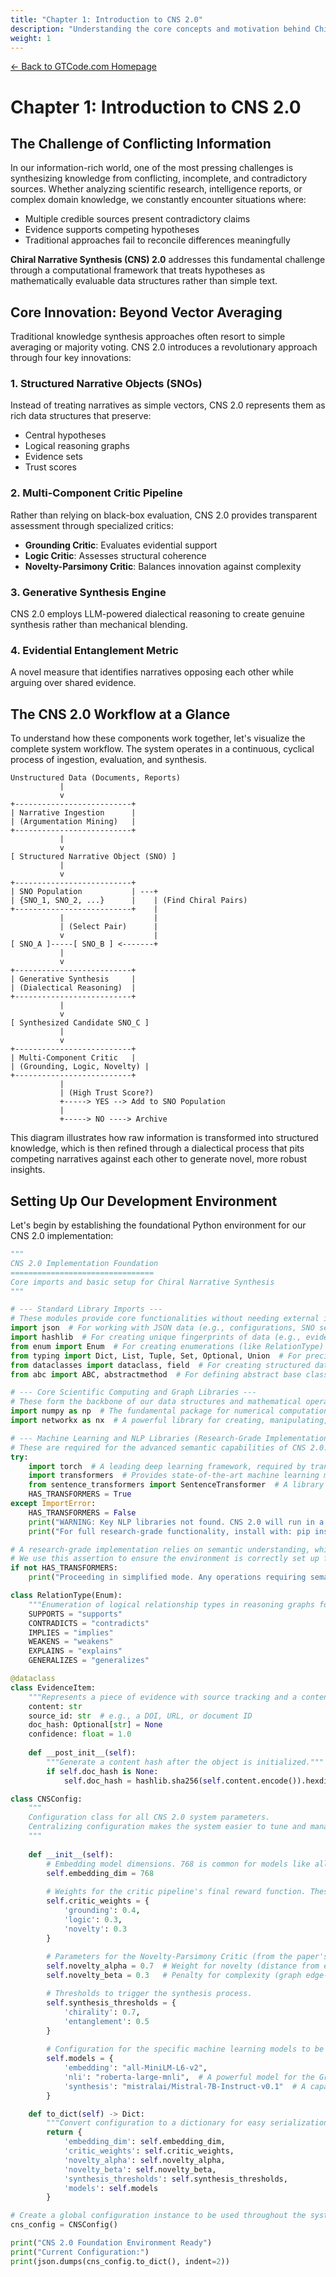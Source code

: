 ```yaml
---
title: "Chapter 1: Introduction to CNS 2.0"
description: "Understanding the core concepts and motivation behind Chiral Narrative Synthesis"
weight: 1
---
```


<div class="guide-header">
    <a href="/" class="home-link">← Back to GTCode.com Homepage</a>
</div>

# Chapter 1: Introduction to CNS 2.0

## The Challenge of Conflicting Information

In our information-rich world, one of the most pressing challenges is synthesizing knowledge from conflicting, incomplete, and contradictory sources. Whether analyzing scientific research, intelligence reports, or complex domain knowledge, we constantly encounter situations where:

- Multiple credible sources present contradictory claims
- Evidence supports competing hypotheses
- Traditional approaches fail to reconcile differences meaningfully

**Chiral Narrative Synthesis (CNS) 2.0** addresses this fundamental challenge through a computational framework that treats hypotheses as mathematically evaluable data structures rather than simple text.

## Core Innovation: Beyond Vector Averaging

Traditional knowledge synthesis approaches often resort to simple averaging or majority voting. CNS 2.0 introduces a revolutionary approach through four key innovations:

### 1. Structured Narrative Objects (SNOs)

Instead of treating narratives as simple vectors, CNS 2.0 represents them as rich data structures that preserve:
- Central hypotheses
- Logical reasoning graphs
- Evidence sets
- Trust scores

### 2. Multi-Component Critic Pipeline

Rather than relying on black-box evaluation, CNS 2.0 provides transparent assessment through specialized critics:
- **Grounding Critic**: Evaluates evidential support
- **Logic Critic**: Assesses structural coherence
- **Novelty-Parsimony Critic**: Balances innovation against complexity

### 3. Generative Synthesis Engine

CNS 2.0 employs LLM-powered dialectical reasoning to create genuine synthesis rather than mechanical blending.

### 4. Evidential Entanglement Metric

A novel measure that identifies narratives opposing each other while arguing over shared evidence.

## The CNS 2.0 Workflow at a Glance

To understand how these components work together, let's visualize the complete system workflow. The system operates in a continuous, cyclical process of ingestion, evaluation, and synthesis.

```text
Unstructured Data (Documents, Reports)
           |
           v
+--------------------------+
| Narrative Ingestion      |
| (Argumentation Mining)   |
+--------------------------+
           |
           v
[ Structured Narrative Object (SNO) ]
           |
           v
+--------------------------+
| SNO Population           | ---+
| {SNO_1, SNO_2, ...}      |    | (Find Chiral Pairs)
+--------------------------+    |
           |                    |
           | (Select Pair)      |
           v                    |
[ SNO_A ]-----[ SNO_B ] <-------+
           |
           v
+--------------------------+
| Generative Synthesis     |
| (Dialectical Reasoning)  |
+--------------------------+
           |
           v
[ Synthesized Candidate SNO_C ]
           |
           v
+--------------------------+
| Multi-Component Critic   |
| (Grounding, Logic, Novelty) |
+--------------------------+
           |
           | (High Trust Score?)
           +-----> YES --> Add to SNO Population
           |
           +-----> NO ----> Archive
```

This diagram illustrates how raw information is transformed into structured knowledge, which is then refined through a dialectical process that pits competing narratives against each other to generate novel, more robust insights.

## Setting Up Our Development Environment

Let's begin by establishing the foundational Python environment for our CNS 2.0 implementation:

```python
"""
CNS 2.0 Implementation Foundation
================================
Core imports and basic setup for Chiral Narrative Synthesis
"""

# --- Standard Library Imports ---
# These modules provide core functionalities without needing external installation.
import json  # For working with JSON data (e.g., configurations, SNO serialization)
import hashlib  # For creating unique fingerprints of data (e.g., evidence content)
from enum import Enum  # For creating enumerations (like RelationType) for clear, readable code
from typing import Dict, List, Tuple, Set, Optional, Union  # For precise type hinting, improving code clarity and maintainability
from dataclasses import dataclass, field  # For creating structured data classes (like SNOs and EvidenceItems) with less boilerplate
from abc import ABC, abstractmethod  # For defining abstract base classes (like BaseCritic) to enforce a common interface

# --- Core Scientific Computing and Graph Libraries ---
# These form the backbone of our data structures and mathematical operations.
import numpy as np  # The fundamental package for numerical computation in Python; essential for vector operations on embeddings.
import networkx as nx  # A powerful library for creating, manipulating, and studying complex networks; used for our Reasoning Graphs.

# --- Machine Learning and NLP Libraries (Research-Grade Implementation) ---
# These are required for the advanced semantic capabilities of CNS 2.0.
try:
    import torch  # A leading deep learning framework, required by transformers and sentence-transformers.
    import transformers  # Provides state-of-the-art machine learning models (like RoBERTa for NLI) and tokenizers.
    from sentence_transformers import SentenceTransformer  # A library for easily computing dense vector embeddings for sentences.
    HAS_TRANSFORMERS = True
except ImportError:
    HAS_TRANSFORMERS = False
    print("WARNING: Key NLP libraries not found. CNS 2.0 will run in a simplified, data-structure-only mode.")
    print("For full research-grade functionality, install with: pip install torch transformers sentence-transformers")

# A research-grade implementation relies on semantic understanding, which requires these libraries.
# We use this assertion to ensure the environment is correctly set up for the main tasks.
if not HAS_TRANSFORMERS:
    print("Proceeding in simplified mode. Any operations requiring semantic embeddings will fail.")

class RelationType(Enum):
    """Enumeration of logical relationship types in reasoning graphs for clarity and consistency."""
    SUPPORTS = "supports"
    CONTRADICTS = "contradicts"
    IMPLIES = "implies"
    WEAKENS = "weakens"
    EXPLAINS = "explains"
    GENERALIZES = "generalizes"

@dataclass
class EvidenceItem:
    """Represents a piece of evidence with source tracking and a content hash for integrity."""
    content: str
    source_id: str  # e.g., a DOI, URL, or document ID
    doc_hash: Optional[str] = None
    confidence: float = 1.0
    
    def __post_init__(self):
        """Generate a content hash after the object is initialized."""
        if self.doc_hash is None:
            self.doc_hash = hashlib.sha256(self.content.encode()).hexdigest()[:16]

class CNSConfig:
    """
    Configuration class for all CNS 2.0 system parameters.
    Centralizing configuration makes the system easier to tune and manage.
    """
    
    def __init__(self):
        # Embedding model dimensions. 768 is common for models like all-MiniLM-L6-v2.
        self.embedding_dim = 768
        
        # Weights for the critic pipeline's final reward function. These can be tuned.
        self.critic_weights = {
            'grounding': 0.4,
            'logic': 0.3,
            'novelty': 0.3
        }
        
        # Parameters for the Novelty-Parsimony Critic (from the paper's formula).
        self.novelty_alpha = 0.7  # Weight for novelty (distance from existing SNOs)
        self.novelty_beta = 0.3   # Penalty for complexity (graph edge-to-node ratio)

        # Thresholds to trigger the synthesis process.
        self.synthesis_thresholds = {
            'chirality': 0.7,
            'entanglement': 0.5
        }
        
        # Configuration for the specific machine learning models to be used.
        self.models = {
            'embedding': "all-MiniLM-L6-v2",
            'nli': "roberta-large-mnli",  # A powerful model for the Grounding Critic
            'synthesis': "mistralai/Mistral-7B-Instruct-v0.1"  # A capable model for the Synthesis Engine
        }

    def to_dict(self) -> Dict:
        """Convert configuration to a dictionary for easy serialization and logging."""
        return {
            'embedding_dim': self.embedding_dim,
            'critic_weights': self.critic_weights,
            'novelty_alpha': self.novelty_alpha,
            'novelty_beta': self.novelty_beta,
            'synthesis_thresholds': self.synthesis_thresholds,
            'models': self.models
        }

# Create a global configuration instance to be used throughout the system.
cns_config = CNSConfig()

print("CNS 2.0 Foundation Environment Ready")
print("Current Configuration:")
print(json.dumps(cns_config.to_dict(), indent=2))
